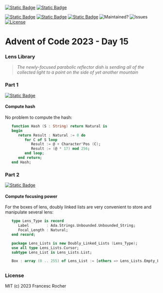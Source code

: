 [![Static Badge](https://img.shields.io/badge/Advent_of_Ada-Coding_for_a_cause-darkviolet?style=for-the-badge)](https://blog.adacore.com/announcing-advent-of-ada-2023-coding-for-a-cause)
[![Static Badge](https://img.shields.io/badge/Posted_To-Forum_Ada_Lang-darkcyan?style=for-the-badge)](https://forum.ada-lang.io/t/charity-advent-of-ada-spark-2023-submissions)

[![Static Badge](https://img.shields.io/badge/AoC_2023-Day_15-blue)](https://adventofcode.com/2023/day/15)
[![Static Badge](https://img.shields.io/badge/Ada-2022-blue)](https://ada-lang.io/docs/arm)
[![Static Badge](https://img.shields.io/badge/Build_with-Alire-blue)](https://alire.ada.dev/)
![Maintained?](https://img.shields.io/badge/Maintained%3F-yes-33aa33)
![Issues](https://img.shields.io/github/issues/rocher/advent-of-code.svg?label=Issues&color=grey)
[![License](https://img.shields.io/github/license/rocher/advent-of-code.svg?label=License&color=blue)](https://github.com/rocher/advent-of-code/blob/main/LICENSE)

##
# Advent of Code 2023 - Day 15

### Lens Library

> *The newly-focused parabolic reflector dish is sending all of the collected
> light to a point on the side of yet another mountain*

### Part 1
[![Static Badge](https://img.shields.io/badge/read-part__1.adb-blue)](src/part_1.adb)

#### Compute hash

No problem to compute the hash:

```ada
   function Hash (S : String) return Natural is
   begin
      return Result : Natural := 0 do
         for C of S loop
            Result := @ + Character'Pos (C);
            Result := (@ * 17) mod 256;
         end loop;
      end return;
   end Hash;
```

### Part 2
[![Static Badge](https://img.shields.io/badge/read-part__2.adb-blue)](src/part_2.adb)

#### Compute focusing power

For the boxes of lens, doubly linked lists are very convenient to store and
manipulate several lens:

```ada
   type Lens_Type is record
      Label        : Ada.Strings.Unbounded.Unbounded_String;
      Focal_Length : Natural;
   end record;

   package Lens_Lists is new Doubly_Linked_Lists (Lens_Type);
   use all type Lens_Lists.Cursor;
   subtype Lens_List is Lens_Lists.List;

   Box : array (0 .. 255) of Lens_List := [others => Lens_Lists.Empty_List];
```

##
### License
MIT (c) 2023 Francesc Rocher
